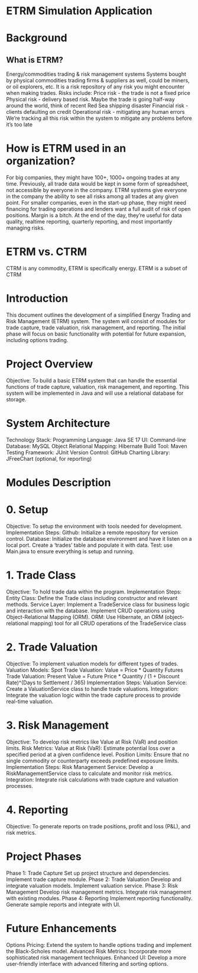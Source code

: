 # ETRM Simulation Application

# Background

## What is ETRM?
Energy/commodities trading & risk management systems
Systems bought by physical commodities trading firms & suppliers as well, could be miners, or oil explorers, etc.
It is a risk repository of any risk you might encounter when making trades. Risks include:
Price risk - the trade is not a fixed price
Physical risk - delivery based risk. Maybe the trade is going half-way around the world, think of recent Red Sea shipping disaster
Financial risk - clients defaulting on credit
Operational risk - mitigating any human errors
We’re tracking all this risk within the system to mitigate any problems before it’s too late

# How is ETRM used in an organization?
For big companies, they might have 100+, 1000+ ongoing trades at any time. Previously, all trade data would be kept in some form of spreadsheet, not accessible by everyone in the company. ETRM systems give everyone in the company the ability to see all risks among all trades at any given point.
For smaller companies, even in the start-up phase, they might need financing for trading operations and lenders want a full audit of risk of open positions. Margin is a bitch.
At the end of the day, they’re useful for data quality, realtime reporting, quarterly reporting, and most importantly managing risks.

# ETRM vs. CTRM
CTRM is any commodity, ETRM is specifically energy. ETRM is a subset of CTRM



# Introduction
This document outlines the development of a simplified Energy Trading and Risk Management (ETRM) system. The system will consist of modules for trade capture, trade valuation, risk management, and reporting. The initial phase will focus on basic functionality with potential for future expansion, including options trading.

# Project Overview
Objective: To build a basic ETRM system that can handle the essential functions of trade capture, valuation, risk management, and reporting. This system will be implemented in Java and will use a relational database for storage.

# System Architecture
Technology Stack:
Programming Language: Java SE 17
UI: Command-line
Database: MySQL
Object Relational Mapping: Hibernate
Build Tool: Maven
Testing Framework: JUnit
Version Control: GitHub
Charting Library: JFreeChart (optional, for reporting)

# Modules Description
# 0. Setup
Objective: To setup the environment with tools needed for development.
Implementation Steps:
Github: Initialize a remote repository for version control.
Database: Initialize the database environment and have it listen on a local port. Create a ‘trades’ table and populate it with data.
Test: use Main.java to ensure everything is setup and running.

# 1. Trade Class
Objective: To hold trade data within the program. 
Implementation Steps:
Entity Class: Define the Trade class including constructor and relevant methods.
Service Layer: Implement a TradeService class for business logic and interaction with the database. Implement CRUD operations using Object-Relational Mapping (ORM).
ORM: Use Hibernate, an ORM (object-relational mapping) tool for all CRUD operations of the TradeService class

# 2. Trade Valuation
Objective: To implement valuation models for different types of trades.
Valuation Models:
Spot Trade Valuation:
Value = Price * Quantity
Futures Trade Valuation:
Present Value = Future Price * Quantity / (1 + Discount Rate)^(Days to Settlement / 365)
Implementation Steps:
Valuation Service: Create a ValuationService class to handle trade valuations.
Integration: Integrate the valuation logic within the trade capture process to provide real-time valuation.

# 3. Risk Management
Objective: To develop risk metrics like Value at Risk (VaR) and position limits.
Risk Metrics:
Value at Risk (VaR): Estimate potential loss over a specified period at a given confidence level.
Position Limits: Ensure that no single commodity or counterparty exceeds predefined exposure limits.
Implementation Steps:
Risk Management Service: Develop a RiskManagementService class to calculate and monitor risk metrics.
Integration: Integrate risk calculations with trade capture and valuation processes.

# 4. Reporting
Objective: To generate reports on trade positions, profit and loss (P&L), and risk metrics.

# Project Phases
Phase 1: Trade Capture
Set up project structure and dependencies.
Implement trade capture module.
Phase 2: Trade Valuation
Develop and integrate valuation models.
Implement valuation service.
Phase 3: Risk Management
Develop risk management metrics.
Integrate risk management with existing modules.
Phase 4: Reporting
Implement reporting functionality.
Generate sample reports and integrate with UI.

# Future Enhancements
Options Pricing: Extend the system to handle options trading and implement the Black-Scholes model.
Advanced Risk Metrics: Incorporate more sophisticated risk management techniques.
Enhanced UI: Develop a more user-friendly interface with advanced filtering and sorting options.
